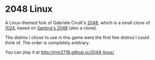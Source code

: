 # 2048 Linux
A Linux-themed fork of Gabriele Cirulli's [2048](http://gabrielecirulli.github.io/2048/), which is a small clone of [1024](https://play.google.com/store/apps/details?id=com.veewo.a1024), based on [Saming's 2048](http://saming.fr/p/2048/) (also a clone).

The distros I chose to use in this game were the first few distros I could think of. The order is completely arbitrary.

 You can play it at http://mm2718.github.io/2048-linux/

